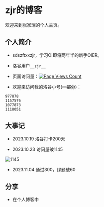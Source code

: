 # zjr的博客

欢迎来到张家瑞的个人主页。


## 个人简介

- sdszftxxzjr，学习OI即将两年半的新手OIER。
  
- 洛谷用户`__zjr__`

- 页面访问量：[![Page Views Count](https://badges.toozhao.com/badges/01HDDNN33XTGCXB40KZ5RRZP3H/green.svg)](https://badges.toozhao.com/stats/01HDDNN33XTGCXB40KZ5RRZP3H "Get your own page views count badge on badges.toozhao.com")

- 欢迎来访问我的洛谷小号(~~一部分~~)：

```
977878
1157576
1077873
1118051
```

## 大事记

- 2023.10.19 洛谷打卡200天

- 2023.10.23 访问量破1145

![1145](https://cdn.luogu.com.cn/upload/image_hosting/2wgx43ub.png?x-oss-process=image/resize,m_lfit,h_170,w_225)

- 2023.11.04 通过300，绿题破60



## 分享

- 在个人博客中

